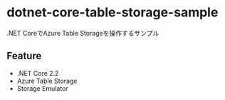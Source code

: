 # dotnet-core-table-storage-sample
.NET CoreでAzure Table Storageを操作するサンプル

## Feature
- .NET Core 2.2
- Azure Table Storage
- Storage Emulator
